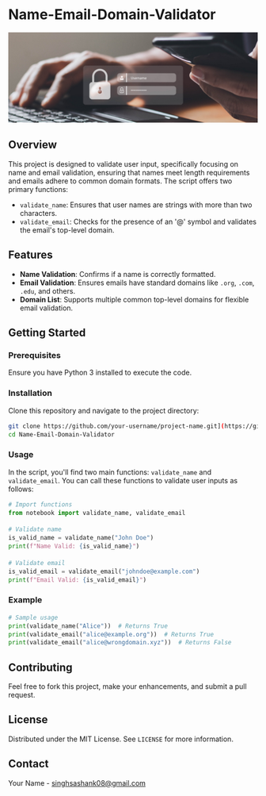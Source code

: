 # Name-Email-Domain-Validator

![Login](login_img.jpg)

## Overview

This project is designed to validate user input, specifically focusing on name and email validation, ensuring that names meet length requirements and emails adhere to common domain formats. The script offers two primary functions:

- `validate_name`: Ensures that user names are strings with more than two characters.
- `validate_email`: Checks for the presence of an '@' symbol and validates the email's top-level domain.

## Features

- **Name Validation**: Confirms if a name is correctly formatted.
- **Email Validation**: Ensures emails have standard domains like `.org`, `.com`, `.edu`, and others.
- **Domain List**: Supports multiple common top-level domains for flexible email validation.

## Getting Started

### Prerequisites

Ensure you have Python 3 installed to execute the code.

### Installation

Clone this repository and navigate to the project directory:

```bash
git clone https://github.com/your-username/project-name.git](https://github.com/Sashank-Singh/Name-Email-Domain-Validator
cd Name-Email-Domain-Validator
```

### Usage

In the script, you'll find two main functions: `validate_name` and `validate_email`. You can call these functions to validate user inputs as follows:

```python
# Import functions
from notebook import validate_name, validate_email

# Validate name
is_valid_name = validate_name("John Doe")
print(f"Name Valid: {is_valid_name}")

# Validate email
is_valid_email = validate_email("johndoe@example.com")
print(f"Email Valid: {is_valid_email}")
```

### Example

```python
# Sample usage
print(validate_name("Alice"))  # Returns True
print(validate_email("alice@example.org"))  # Returns True
print(validate_email("alice@wrongdomain.xyz"))  # Returns False
```

## Contributing

Feel free to fork this project, make your enhancements, and submit a pull request.

## License

Distributed under the MIT License. See `LICENSE` for more information.

## Contact

Your Name - [singhsashank08@gmail.com](mailto:singhsashank08@gmail.com)
